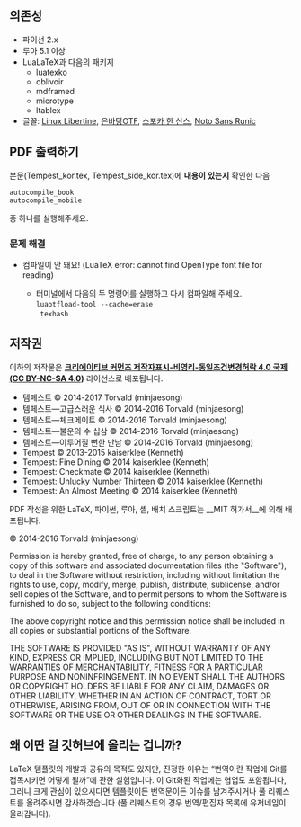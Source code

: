 ## 의존성 ##

* 파이선 2.x
* 루아 5.1 이상
* LuaLaTeX과 다음의 패키지
    - luatexko
    - oblivoir
    - mdframed
    - microtype
    - ltablex
* 글꼴: [Linux Libertine](http://www.linuxlibertine.org/index.php?id=91&L=1), [은바탕OTF](https://github.com/minjaesong/unbatang-otf/releases), [스포카 한 산스](http://spoqa.github.io/spoqa-han-sans/), [Noto Sans Runic](https://www.google.com/get/noto/#sans-runr)


## PDF 출력하기 ##

본문(Tempest_kor.tex, Tempest_side_kor.tex)에 __내용이 있는지__ 확인한 다음

    autocompile_book
    autocompile_mobile

중 하나를 실행해주세요.

### 문제 해결 ###

* 컴파일이 안 돼요! (LuaTeX error: cannot find OpenType font file for reading)

    - 터미널에서 다음의 두 명령어를 실행하고 다시 컴파일해 주세요.  
    ```luaotfload-tool --cache=erase```  
    ``` texhash```


## 저작권 ##

이하의 저작물은 __[크리에이티브 커먼즈 저작자표시-비영리-동일조건변경허락 4.0 국제 (CC BY-NC-SA 4.0)](https://creativecommons.org/licenses/by-nc-sa/4.0/deed.ko)__ 라이선스로 배포됩니다.

 - 템페스트 © 2014-2017 Torvald (minjaesong)
 - 템페스트—고급스러운 식사 © 2014-2016 Torvald (minjaesong)
 - 템페스트—체크메이트 © 2014-2016 Torvald (minjaesong)
 - 템페스트—불운의 수 십삼 © 2014-2016 Torvald (minjaesong)
 - 템페스트—이루어질 뻔한 만남 © 2014-2016 Torvald (minjaesong)
 - Tempest © 2013-2015 kaiserklee (Kenneth)
 - Tempest: Fine Dining © 2014 kaiserklee (Kenneth)
 - Tempest: Checkmate © 2014 kaiserklee (Kenneth)
 - Tempest: Unlucky Number Thirteen © 2014 kaiserklee (Kenneth)
 - Tempest: An Almost Meeting © 2014 kaiserklee (Kenneth)


PDF 작성을 위한 LaTeX, 파이썬, 루아, 셸, 배치 스크립트는 __MIT 허가서__에 의해 배포됩니다.

© 2014-2016 Torvald (minjaesong)

Permission is hereby granted, free of charge, to any person
obtaining a copy of this software and associated documentation
files (the "Software"), to deal in the Software without
restriction, including without limitation the rights to use,
copy, modify, merge, publish, distribute, sublicense, and/or sell
copies of the Software, and to permit persons to whom the
Software is furnished to do so, subject to the following
conditions:

The above copyright notice and this permission notice shall be
included in all copies or substantial portions of the Software.

THE SOFTWARE IS PROVIDED "AS IS", WITHOUT WARRANTY OF ANY KIND,
EXPRESS OR IMPLIED, INCLUDING BUT NOT LIMITED TO THE WARRANTIES
OF MERCHANTABILITY, FITNESS FOR A PARTICULAR PURPOSE AND
NONINFRINGEMENT. IN NO EVENT SHALL THE AUTHORS OR COPYRIGHT
HOLDERS BE LIABLE FOR ANY CLAIM, DAMAGES OR OTHER LIABILITY,
WHETHER IN AN ACTION OF CONTRACT, TORT OR OTHERWISE, ARISING
FROM, OUT OF OR IN CONNECTION WITH THE SOFTWARE OR THE USE OR
OTHER DEALINGS IN THE SOFTWARE.


## 왜 이딴 걸 깃허브에 올리는 겁니까? ##

LaTeX 템플릿의 개발과 공유의 목적도 있지만, 진정한 이유는 “번역이란 작업에 Git를 접목시키면 어떻게 될까”에 관한 실험입니다. 이 Git화된 작업에는 협업도 포함됩니다, 그러니 크게 관심이 있으시다면 템플릿이든 번역문이든 이슈를 남겨주시거나 풀 리퀘스트를 올려주시면 감사하겠습니다 (풀 리퀘스트의 경우 번역/편집자 목록에 유저네임이 올라갑니다).
